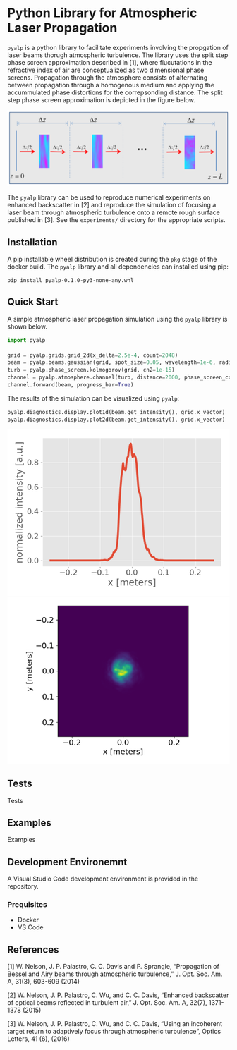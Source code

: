 # Python Library for Atmospheric Laser Propagation

`pyalp` is a python library to facilitate experiments involving the propgation
of laser beams thorugh atmospheric turbulence. The library uses the split step
phase screen approximation described in [1], where flucutations in the
refractive index of air are conceptualized as two dimensional phase screens.
Propagation through the atmosphere consists of alternating between propagation
through a homogenous medium and applying the accummulated phase distortions for
the correpsonding distance. The split step phase screen approximation is
depicted in the figure below.

![Split Step Phase Screen Approximation](docs/phase_screen_appx.png)

The `pyalp` library can be used to reproduce numerical experiments on enhanced
backscatter in [2] and reproduce the simulation of focusing a laser beam through
atmospheric turbulence onto a remote rough surface published in [3]. See the
`experiments/` directory for the appropriate scripts.

## Installation

A pip installable wheel distribution is created during the `pkg` stage of the
docker build. The `pyalp` library and all dependencies can installed using pip:

```
pip install pyalp-0.1.0-py3-none-any.whl
```

## Quick Start

A simple atmospheric laser propagation simulation using the `pyalp` library is
shown below.

```python
import pyalp

grid = pyalp.grids.grid_2d(x_delta=2.5e-4, count=2048)
beam = pyalp.beams.gaussian(grid, spot_size=0.05, wavelength=1e-6, radius=0.2)
turb = pyalp.phase_screen.kolmogorov(grid, cn2=1e-15)
channel = pyalp.atmosphere.channel(turb, distance=2000, phase_screen_count=10)
channel.forward(beam, progress_bar=True)
```

The results of the simulation can be visualized using `pyalp`:

```python
pyalp.diagnostics.display.plot1d(beam.get_intensity(), grid.x_vector)
pyalp.diagnostics.display.plot2d(beam.get_intensity(), grid.x_vector)
```

![Example 1D plot](docs/example_1d.png)
![Example 2D plot](docs/example_2d.png)

## Tests

Tests

## Examples

Examples

## Development Environemnt

A Visual Studio Code development environment is provided in the repository.

### Prequisites

* Docker
* VS Code

## References

[1] W. Nelson, J. P. Palastro, C. C. Davis and P. Sprangle, “Propagation of Bessel and Airy beams through atmospheric turbulence,” J. Opt. Soc. Am. A, 31(3), 603-609 (2014)

[2] W. Nelson, J. P. Palastro, C. Wu, and C. C. Davis, “Enhanced backscatter of optical beams reflected in turbulent air,” J. Opt. Soc. Am. A, 32(7), 1371-1378 (2015)

[3] W. Nelson, J. P. Palastro, C. Wu, and C. C. Davis, “Using an incoherent target return to adaptively focus through atmospheric turbulence”, Optics Letters, 41 (6), (2016)